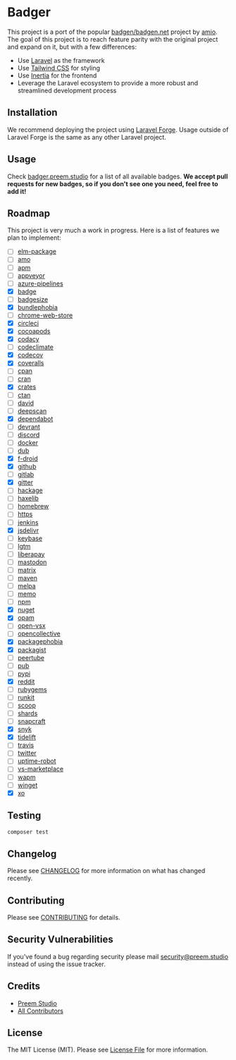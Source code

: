 # Badger

This project is a port of the popular [badgen/badgen.net](https://github.com/badgen/badgen.net) project by [amio](https://github.com/amio). The goal of this project is to reach feature parity with the original project and expand on it, but with a few differences:

- Use [Laravel](https://laravel.com) as the framework
- Use [Tailwind CSS](https://tailwindcss.com) for styling
- Use [Inertia](https://inertiajs.com) for the frontend
- Leverage the Laravel ecosystem to provide a more robust and streamlined development process

## Installation

We recommend deploying the project using [Laravel Forge](https://forge.laravel.com). Usage outside of Laravel Forge is the same as any other Laravel project.

## Usage

Check [badger.preem.studio](https://badger.preem.studio) for a list of all available badges. **We accept pull requests for new badges, so if you don't see one you need, feel free to add it!**

## Roadmap

This project is very much a work in progress. Here is a list of features we plan to implement:

- [ ] [elm-package](https://github.com/badgen/badgen.net/blob/master/api/elm-package.ts)
- [ ] [amo](https://github.com/badgen/badgen.net/blob/master/api/amo.ts)
- [ ] [apm](https://github.com/badgen/badgen.net/blob/master/api/apm.ts)
- [ ] [appveyor](https://github.com/badgen/badgen.net/blob/master/api/appveyor.ts)
- [ ] [azure-pipelines](https://github.com/badgen/badgen.net/blob/master/api/azure-pipelines.ts)
- [x] [badge](https://github.com/badgen/badgen.net/blob/master/api/badge.ts)
- [ ] [badgesize](https://github.com/badgen/badgen.net/blob/master/api/badgesize.ts)
- [x] [bundlephobia](https://github.com/badgen/badgen.net/blob/master/api/bundlephobia.ts)
- [ ] [chrome-web-store](https://github.com/badgen/badgen.net/blob/master/api/chrome-web-store.ts)
- [x] [circleci](https://github.com/badgen/badgen.net/blob/master/api/circleci.ts)
- [x] [cocoapods](https://github.com/badgen/badgen.net/blob/master/api/cocoapods.ts)
- [x] [codacy](https://github.com/badgen/badgen.net/blob/master/api/codacy.ts)
- [ ] [codeclimate](https://github.com/badgen/badgen.net/blob/master/api/codeclimate.ts)
- [x] [codecov](https://github.com/badgen/badgen.net/blob/master/api/codecov.ts)
- [x] [coveralls](https://github.com/badgen/badgen.net/blob/master/api/coveralls.ts)
- [ ] [cpan](https://github.com/badgen/badgen.net/blob/master/api/cpan.ts)
- [ ] [cran](https://github.com/badgen/badgen.net/blob/master/api/cran.ts)
- [x] [crates](https://github.com/badgen/badgen.net/blob/master/api/crates.ts)
- [ ] [ctan](https://github.com/badgen/badgen.net/blob/master/api/ctan.ts)
- [ ] [david](https://github.com/badgen/badgen.net/blob/master/api/david.ts)
- [ ] [deepscan](https://github.com/badgen/badgen.net/blob/master/api/deepscan.ts)
- [x] [dependabot](https://github.com/badgen/badgen.net/blob/master/api/dependabot.ts)
- [ ] [devrant](https://github.com/badgen/badgen.net/blob/master/api/devrant.ts)
- [ ] [discord](https://github.com/badgen/badgen.net/blob/master/api/discord.ts)
- [ ] [docker](https://github.com/badgen/badgen.net/blob/master/api/docker.ts)
- [ ] [dub](https://github.com/badgen/badgen.net/blob/master/api/dub.ts)
- [x] [f-droid](https://github.com/badgen/badgen.net/blob/master/api/f-droid.ts)
- [x] [github](https://github.com/badgen/badgen.net/blob/master/api/github.ts)
- [ ] [gitlab](https://github.com/badgen/badgen.net/blob/master/api/gitlab.ts)
- [x] [gitter](https://github.com/badgen/badgen.net/blob/master/api/gitter.ts)
- [ ] [hackage](https://github.com/badgen/badgen.net/blob/master/api/hackage.ts)
- [ ] [haxelib](https://github.com/badgen/badgen.net/blob/master/api/haxelib.ts)
- [ ] [homebrew](https://github.com/badgen/badgen.net/blob/master/api/homebrew.ts)
- [ ] [https](https://github.com/badgen/badgen.net/blob/master/api/https.ts)
- [ ] [jenkins](https://github.com/badgen/badgen.net/blob/master/api/jenkins.ts)
- [x] [jsdelivr](https://github.com/badgen/badgen.net/blob/master/api/jsdelivr.ts)
- [ ] [keybase](https://github.com/badgen/badgen.net/blob/master/api/keybase.ts)
- [ ] [lgtm](https://github.com/badgen/badgen.net/blob/master/api/lgtm.ts)
- [ ] [liberapay](https://github.com/badgen/badgen.net/blob/master/api/liberapay.ts)
- [ ] [mastodon](https://github.com/badgen/badgen.net/blob/master/api/mastodon.ts)
- [ ] [matrix](https://github.com/badgen/badgen.net/blob/master/api/matrix.ts)
- [ ] [maven](https://github.com/badgen/badgen.net/blob/master/api/maven.ts)
- [ ] [melpa](https://github.com/badgen/badgen.net/blob/master/api/melpa.ts)
- [ ] [memo](https://github.com/badgen/badgen.net/blob/master/api/memo.ts)
- [ ] [npm](https://github.com/badgen/badgen.net/blob/master/api/npm.ts)
- [x] [nuget](https://github.com/badgen/badgen.net/blob/master/api/nuget.ts)
- [x] [opam](https://github.com/badgen/badgen.net/blob/master/api/opam.ts)
- [ ] [open-vsx](https://github.com/badgen/badgen.net/blob/master/api/open-vsx.ts)
- [ ] [opencollective](https://github.com/badgen/badgen.net/blob/master/api/opencollective.ts)
- [x] [packagephobia](https://github.com/badgen/badgen.net/blob/master/api/packagephobia.ts)
- [x] [packagist](https://github.com/badgen/badgen.net/blob/master/api/packagist.ts)
- [ ] [peertube](https://github.com/badgen/badgen.net/blob/master/api/peertube.ts)
- [ ] [pub](https://github.com/badgen/badgen.net/blob/master/api/pub.ts)
- [ ] [pypi](https://github.com/badgen/badgen.net/blob/master/api/pypi.ts)
- [x] [reddit](https://github.com/badgen/badgen.net/blob/master/api/reddit.ts)
- [ ] [rubygems](https://github.com/badgen/badgen.net/blob/master/api/rubygems.ts)
- [ ] [runkit](https://github.com/badgen/badgen.net/blob/master/api/runkit.ts)
- [ ] [scoop](https://github.com/badgen/badgen.net/blob/master/api/scoop.ts)
- [ ] [shards](https://github.com/badgen/badgen.net/blob/master/api/shards.ts)
- [ ] [snapcraft](https://github.com/badgen/badgen.net/blob/master/api/snapcraft.ts)
- [x] [snyk](https://github.com/badgen/badgen.net/blob/master/api/snyk.ts)
- [x] [tidelift](https://github.com/badgen/badgen.net/blob/master/api/tidelift.ts)
- [ ] [travis](https://github.com/badgen/badgen.net/blob/master/api/travis.ts)
- [ ] [twitter](https://github.com/badgen/badgen.net/blob/master/api/twitter.ts)
- [ ] [uptime-robot](https://github.com/badgen/badgen.net/blob/master/api/uptime-robot.ts)
- [ ] [vs-marketplace](https://github.com/badgen/badgen.net/blob/master/api/vs-marketplace.ts)
- [ ] [wapm](https://github.com/badgen/badgen.net/blob/master/api/wapm.ts)
- [ ] [winget](https://github.com/badgen/badgen.net/blob/master/api/winget.ts)
- [x] [xo](https://github.com/badgen/badgen.net/blob/master/api/xo.ts)

## Testing

```bash
composer test
```

## Changelog

Please see [CHANGELOG](CHANGELOG.md) for more information on what has changed recently.

## Contributing

Please see [CONTRIBUTING](CONTRIBUTING.md) for details.

## Security Vulnerabilities

If you've found a bug regarding security please mail [security@preem.studio](mailto:security@preem.studio) instead of using the issue tracker.

## Credits

- [Preem Studio](https://github.com/PreemStudio)
- [All Contributors](../../contributors)

## License

The MIT License (MIT). Please see [License File](LICENSE.md) for more information.
